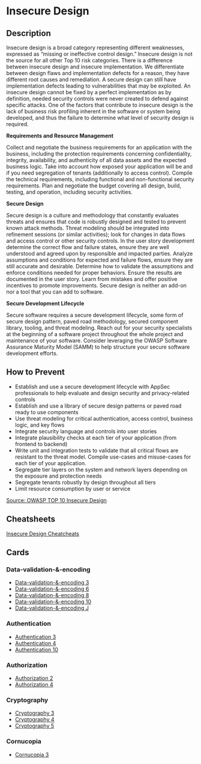 # Insecure Design
## Description
Insecure design is a broad category representing different weaknesses, expressed as “missing or ineffective control design.” Insecure design is not the source for all other Top 10 risk categories. There is a difference between insecure design and insecure implementation. We differentiate between design flaws and implementation defects for a reason, they have different root causes and remediation. A secure design can still have implementation defects leading to vulnerabilities that may be exploited. An insecure design cannot be fixed by a perfect implementation as by definition, needed security controls were never created to defend against specific attacks. One of the factors that contribute to insecure design is the lack of business risk profiling inherent in the software or system being developed, and thus the failure to determine what level of security design is required.

**Requirements and Resource Management**

Collect and negotiate the business requirements for an application with the business, including the protection requirements concerning confidentiality, integrity, availability, and authenticity of all data assets and the expected business logic. Take into account how exposed your application will be and if you need segregation of tenants (additionally to access control). Compile the technical requirements, including functional and non-functional security requirements. Plan and negotiate the budget covering all design, build, testing, and operation, including security activities.

**Secure Design**

Secure design is a culture and methodology that constantly evaluates threats and ensures that code is robustly designed and tested to prevent known attack methods. Threat modeling should be integrated into refinement sessions (or similar activities); look for changes in data flows and access control or other security controls. In the user story development determine the correct flow and failure states, ensure they are well understood and agreed upon by responsible and impacted parties. Analyze assumptions and conditions for expected and failure flows, ensure they are still accurate and desirable. Determine how to validate the assumptions and enforce conditions needed for proper behaviors. Ensure the results are documented in the user story. Learn from mistakes and offer positive incentives to promote improvements. Secure design is neither an add-on nor a tool that you can add to software.

**Secure Development Lifecycle**

Secure software requires a secure development lifecycle, some form of secure design pattern, paved road methodology, secured component library, tooling, and threat modeling. Reach out for your security specialists at the beginning of a software project throughout the whole project and maintenance of your software. Consider leveraging the OWASP Software Assurance Maturity Model (SAMM) to help structure your secure software development efforts.

## How to Prevent
- Establish and use a secure development lifecycle with AppSec professionals to help evaluate and design security and privacy-related controls
- Establish and use a library of secure design patterns or paved road ready to use components
- Use threat modeling for critical authentication, access control, business logic, and key flows
- Integrate security language and controls into user stories
- Integrate plausibility checks at each tier of your application (from frontend to backend)
- Write unit and integration tests to validate that all critical flows are resistant to the threat model. Compile use-cases and misuse-cases for each tier of your application.
- Segregate tier layers on the system and network layers depending on the exposure and protection needs
- Segregate tenants robustly by design throughout all tiers
- Limit resource consumption by user or service

[Source: OWASP TOP 10 Insecure Design](https://owasp.org/Top10/A04_2021-Insecure_Design/)

## Cheatsheets
[Insecure Design Cheatcheats](https://cheatsheetseries.owasp.org/IndexTopTen.html#a042021-insecure-design)

## Cards
### Data-validation-&-encoding
- [Data-validation-&-encoding 3](/cards/VE3)
- [Data-validation-&-encoding 6](/cards/VE6)
- [Data-validation-&-encoding 8](/cards/VE8)
- [Data-validation-&-encoding 10](/cards/VEX)
- [Data-validation-&-encoding J](/cards/VEJ)

### Authentication
- [Authentication 3](/cards/AT3)
- [Authentication 4](/cards/AT4)
- [Authentication 10](/cards/ATX)

### Authorization
- [Authorization 2](/cards/AZ2)
- [Authorization 4](/cards/AZ4)

### Cryptography
- [Cryptography 3](/cards/CR3)
- [Cryptography 4](/cards/CR4)
- [Cryptography 5](/cards/CR5)

### Cornucopia
- [Cornucopia 3](/cards/C3)
